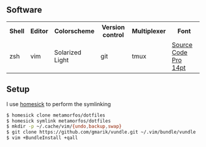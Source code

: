 ## Software
<table>
  <tr>
    <th> Shell </th>
    <th> Editor </th>
    <th> Colorscheme </th>
    <th> Version control </th>
    <th> Multiplexer </th>
    <th> Font </th>
  </tr>
  <tr>
    <td> zsh </td>
    <td> vim </td>
    <td> Solarized Light </td>
    <td> git </td>
    <td> tmux </td>
    <td> <a href=http://blogs.adobe.com/typblography/2012/09/source-code-pro.html>Source Code Pro 14pt</a> </td>
  </tr>
</table>


## Setup
I use [homesick][homesick_home] to perform the symlinking

```bash
$ homesick clone metamorfos/dotfiles
$ homesick symlink metamorfos/dotfiles
$ mkdir -p ~/.cache/vim/{undo,backup,swap}
$ git clone https://github.com/gmarik/vundle.git ~/.vim/bundle/vundle
$ vim +BundleInstall +qall
```

[homesick_home]:http://github.com/technicalpickles/homesick
